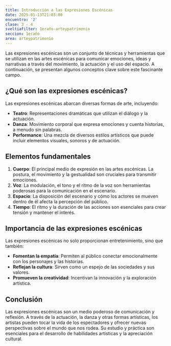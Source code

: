 ```yaml
---
title: Introducción a las Expresiones Escénicas
date: 2025-01-13T21:03:00
encuentro: '2'
clase: 3 - 4
sveltiafilter: 1eraño-arteypatrimonio
seccion: 1eraño
area: arteypatrimonio
---
```

Las expresiones escénicas son un conjunto de técnicas y herramientas que se utilizan en las artes escénicas para comunicar emociones, ideas y narrativas a través del movimiento, la actuación y el uso del espacio. A continuación, se presentan algunos conceptos clave sobre este fascinante campo.

## ¿Qué son las expresiones escénicas?

Las expresiones escénicas abarcan diversas formas de arte, incluyendo:

- **Teatro**: Representaciones dramáticas que utilizan el diálogo y la actuación.
- **Danza**: Movimiento corporal que expresa emociones y cuenta historias, a menudo sin palabras.
- **Performance**: Una mezcla de diversos estilos artísticos que puede incluir elementos visuales, sonoros y de actuación.

## Elementos fundamentales

1. **Cuerpo**: El principal medio de expresión en las artes escénicas. La postura, el movimiento y la gestualidad son cruciales para transmitir emociones.
2. **Voz**: La modulación, el tono y el ritmo de la voz son herramientas poderosas para la comunicación en el escenario.
3. **Espacio**: La disposición del escenario y cómo los actores se mueven dentro de él afecta la percepción del público.
4. **Tiempo**: El ritmo y la duración de las acciones son esenciales para crear tensión y mantener el interés.

## Importancia de las expresiones escénicas

Las expresiones escénicas no solo proporcionan entretenimiento, sino que también:

- **Fomentan la empatía**: Permiten al público conectar emocionalmente con los personajes y las historias.
- **Reflejan la cultura**: Sirven como un espejo de las sociedades y sus valores.
- **Promueven la creatividad**: Incentivan la innovación y la exploración artística.

## Conclusión

Las expresiones escénicas son un medio poderoso de comunicación y reflexión. A través de la actuación, la danza y otras formas artísticas, los artistas pueden tocar la vida de los espectadores y ofrecer nuevas perspectivas sobre el mundo que nos rodea. Su estudio y práctica son esenciales para el desarrollo de habilidades artísticas y la apreciación cultural.
